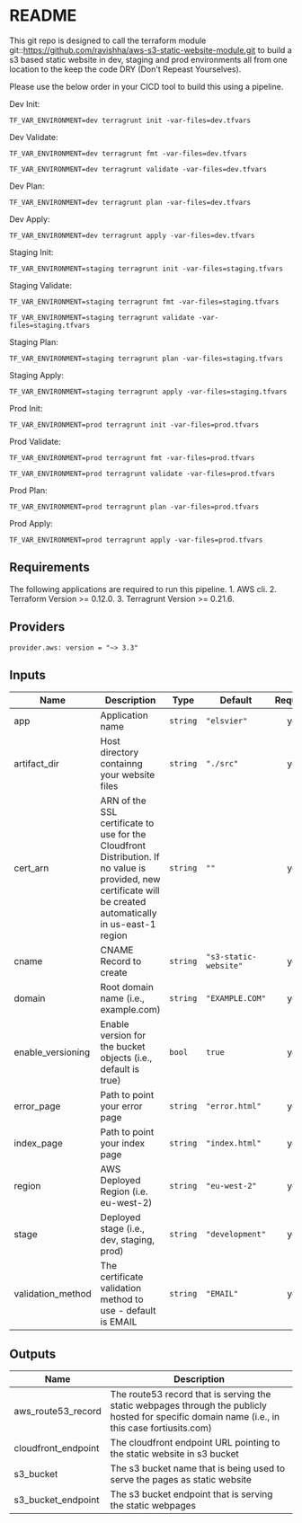 # README
This git repo is designed to call the terraform module git::https://github.com/ravishha/aws-s3-static-website-module.git to build a s3 based static website in dev, staging and prod environments all from one location to the keep the code DRY (Don't Repeast Yourselves).

Please use the below order in your CICD tool to build this using a pipeline.

Dev Init:

    TF_VAR_ENVIRONMENT=dev terragrunt init -var-files=dev.tfvars

Dev Validate:

    TF_VAR_ENVIRONMENT=dev terragrunt fmt -var-files=dev.tfvars

    TF_VAR_ENVIRONMENT=dev terragrunt validate -var-files=dev.tfvars

Dev Plan:

    TF_VAR_ENVIRONMENT=dev terragrunt plan -var-files=dev.tfvars

Dev Apply:

    TF_VAR_ENVIRONMENT=dev terragrunt apply -var-files=dev.tfvars


Staging Init:

    TF_VAR_ENVIRONMENT=staging terragrunt init -var-files=staging.tfvars

Staging Validate:

    TF_VAR_ENVIRONMENT=staging terragrunt fmt -var-files=staging.tfvars

    TF_VAR_ENVIRONMENT=staging terragrunt validate -var-files=staging.tfvars

Staging Plan:

    TF_VAR_ENVIRONMENT=staging terragrunt plan -var-files=staging.tfvars

Staging Apply:

    TF_VAR_ENVIRONMENT=staging terragrunt apply -var-files=staging.tfvars

Prod Init:

    TF_VAR_ENVIRONMENT=prod terragrunt init -var-files=prod.tfvars

Prod Validate:

    TF_VAR_ENVIRONMENT=prod terragrunt fmt -var-files=prod.tfvars

    TF_VAR_ENVIRONMENT=prod terragrunt validate -var-files=prod.tfvars

Prod Plan:

    TF_VAR_ENVIRONMENT=prod terragrunt plan -var-files=prod.tfvars

Prod Apply:

    TF_VAR_ENVIRONMENT=prod terragrunt apply -var-files=prod.tfvars

## Requirements

The following applications are required to run this pipeline.
	1. AWS cli.
	2. Terraform Version >= 0.12.0.
	3. Terragrunt Version >= 0.21.6.

## Providers
	
	provider.aws: version = "~> 3.3"


## Inputs

| Name | Description | Type | Default | Required |
|------|-------------|------|---------|:--------:|
| app | Application name | `string` | `"elsvier"` | yes |
| artifact\_dir | Host directory containng your website files | `string` | `"./src"` | yes |
| cert\_arn | ARN of the SSL certificate to use for the Cloudfront Distribution. If no value is provided, new certificate will be created automatically in us-east-1 region | `string` | `""` | yes |
| cname | CNAME Record to create | `string` | `"s3-static-website"` | yes |
| domain | Root domain name (i.e., example.com) | `string` | `"EXAMPLE.COM"` | yes |
| enable\_versioning | Enable version for the bucket objects (i.e., default is true) | `bool` | `true` | yes |
| error\_page | Path to point your error page | `string` | `"error.html"` | yes |
| index\_page | Path to point your index page | `string` | `"index.html"` | yes |
| region | AWS Deployed Region (i.e. eu-west-2) | `string` | `"eu-west-2"` | yes |
| stage | Deployed stage (i.e., dev, staging, prod) | `string` | `"development"` | yes |
| validation\_method | The certificate validation method to use - default is EMAIL | `string` | `"EMAIL"` | yes |

## Outputs

| Name | Description |
|------|-------------|
| aws\_route53\_record | The route53 record that is serving the static webpages through the publicly hosted for specific domain name (i.e., in this case fortiusits.com) |
| cloudfront\_endpoint | The cloudfront endpoint URL pointing to the static website in s3 bucket |
| s3\_bucket | The s3 bucket name that is being used to serve the pages as static website |
| s3\_bucket\_endpoint | The s3 bucket endpoint that is serving the static webpages |

